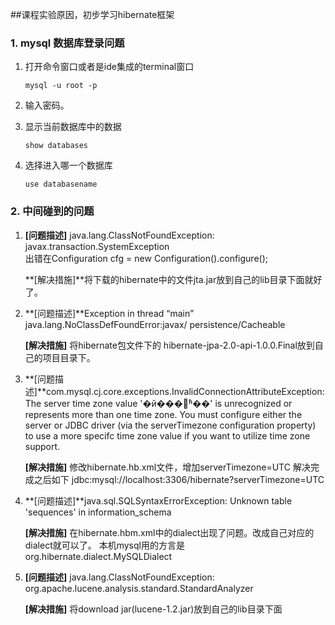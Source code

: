 ##课程实验原因，初步学习hibernate框架

### 1. mysql 数据库登录问题
 1. 打开命令窗口或者是ide集成的terminal窗口

        mysql -u root -p
   
 2. 输入密码。
    
 3. 显示当前数据库中的数据
       
        show databases
    
 4. 选择进入哪一个数据库 
    
        use databasename
  

### 2. 中间碰到的问题
1. **[问题描述]** java.lang.ClassNotFoundException: javax.transaction.SystemException  
   出错在Configuration cfg = new Configuration().configure();

    **[解决措施]**将下载的hibernate中的文件jta.jar放到自己的lib目录下面就好了。
	
2. **[问题描述]**Exception in thread “main” java.lang.NoClassDefFoundError:javax/ persistence/Cacheable

    **[解决措施]** 将hibernate包文件下的 hibernate-jpa-2.0-api-1.0.0.Final放到自己的项目目录下。
	
3. **[问题描述]**com.mysql.cj.core.exceptions.InvalidConnectionAttributeException: The server time zone value '�й���׼ʱ��' is unrecognized or represents more than one time zone. You must configure either the server or JDBC driver (via the serverTimezone configuration property) to use a more specifc time zone value if you want to utilize time zone support.
 
    **[解决措施]** 修改hibernate.hb.xml文件，增加serverTimezone=UTC 解决完成之后如下
	<property name="connection.url">jdbc:mysql://localhost:3306/hibernate?serverTimezone=UTC</property>

4. **[问题描述]**java.sql.SQLSyntaxErrorException: Unknown table 'sequences' in information_schema
 
    **[解决措施]**  在hibernate.hbm.xml中的dialect出现了问题。改成自己对应的dialect就可以了。
      本机mysql用的方言是<property name="dialect">org.hibernate.dialect.MySQLDialect</property>
	  
5. **[问题描述]** java.lang.ClassNotFoundException: org.apache.lucene.analysis.standard.StandardAnalyzer

    **[解决措施]** 将download jar(lucene-1.2.jar)放到自己的lib目录下面
